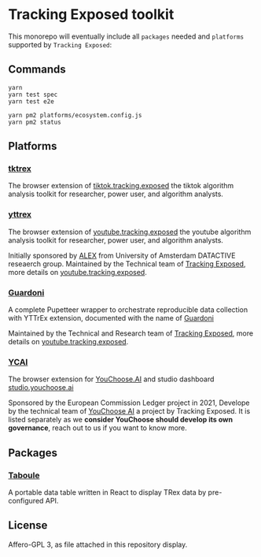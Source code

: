 # Tracking Exposed toolkit

This monorepo will eventually include all `packages` needed and `platforms` supported by `Tracking Exposed`:

## Commands

```
yarn
yarn test spec
yarn test e2e
```

```
yarn pm2 platforms/ecosystem.config.js
yarn pm2 status
```

## Platforms

### [tktrex](./platforms/tktrex)

The browser extension of [tiktok.tracking.exposed](https://tiktok.tracking.exposed) the tiktok algorithm analysis toolkit for researcher, power user, and algorithm analysts.

### [yttrex](./platforms/yttrex)

The browser extension of [youtube.tracking.exposed](https://youtube.tracking.exposed) the youtube algorithm analysis toolkit for researcher, power user, and algorithm analysts.

Initially sponsored by [ALEX](https://algorithms.exposed) from University of Amsterdam DATACTIVE reseaerch group.
Maintained by the Technical team of [Tracking Exposed](https://tracking.exposed), more details on [youtube.tracking.exposed](https://youtube.tracking.exposed).

### [Guardoni](./platforms/guardoni/)

A complete Pupetteer wrapper to orchestrate reproducible data collection with YTTrEx extension, documented with the name of [Guardoni](https://youtube.tracking.exposed/guardoni)

Maintained by the Technical and Research team of [Tracking Exposed](https://tracking.exposed), more details on [youtube.tracking.exposed](https://youtube.tracking.exposed).

### [YCAI](./platforms/ycai/studio/)

The browser extension for [YouChoose.AI](https://youchoose.ai) and studio dashboard [studio.youchoose.ai](https://studio.youchoose.ai)

Sponsored by the European Commission Ledger project in 2021, Develope by the technical team of [YouChoose AI](https://youchoose.ai) a project by Tracking Exposed. It is listed separately as we **consider YouChoose should develop its own governance**, reach out to us if you want to know more.

## Packages

### [Taboule](./packages/taboule/)

A portable data table written in React to display TRex data by pre-configured API.

## License

Affero-GPL 3, as file attached in this repository display.
